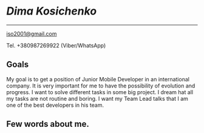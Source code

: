 # *Dima Kosichenko*
-------------------------------------
iso2001@gmail.com

Tel. +380987269922 (Viber/WhatsApp)

## Goals

My goal is to get a position of Junior Mobile Developer in an international company. 
It is very important for me to have the possibility of evolution and progress. 
I want to solve different tasks in  some big project. I dream hat all my tasks are not routine and boring.
I want my Team Lead talks that I am one of the best developers in his team.

## Few words about me. 

